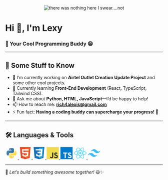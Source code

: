 <div align="center">
  <img width="300px" height="400px" src="https://gifdb.com/images/high/coding-function-repeat-eat-sleep-7zxwkklr847mhchm.gif" alt="there was nothing here I swear....not" />
</div>

# Hi 👋, I'm Lexy  
### 🚀 Your Cool Programming Buddy 😁  

---

## 🌟 Some Stuff to Know  

- 🔭 I’m currently working on **Airtel Outlet Creation Update Project** and some other cool projects.  
- 🌱 Currently learning **Front-End Development** (React, TypeScript, Tailwind CSS).  
- 💬 Ask me about **Python, HTML, JavaScript**—I’d be happy to help!  
- 📫 How to reach me: **[rich4alexis@gmail.com](mailto:rich4alexis@gmail.com)**  
- ⚡ Fun fact: **Having a coding buddy can supercharge your progress! 🤩**  

---

## 🛠️ Languages & Tools  

<p align="left">  
  <a href="https://www.python.org" target="_blank"> 
    <img src="https://raw.githubusercontent.com/devicons/devicon/master/icons/python/python-original.svg" alt="Python" width="40" height="40"/> 
  </a>  
  <a href="https://developer.mozilla.org/en-US/docs/Web/HTML" target="_blank"> 
    <img src="https://raw.githubusercontent.com/devicons/devicon/master/icons/html5/html5-original.svg" alt="HTML" width="40" height="40"/> 
  </a>  
  <a href="https://developer.mozilla.org/en-US/docs/Web/CSS" target="_blank"> 
    <img src="https://raw.githubusercontent.com/devicons/devicon/master/icons/css3/css3-original.svg" alt="CSS" width="40" height="40"/> 
  </a>  
  <a href="https://developer.mozilla.org/en-US/docs/Web/JavaScript" target="_blank"> 
    <img src="https://raw.githubusercontent.com/devicons/devicon/master/icons/javascript/javascript-original.svg" alt="JavaScript" width="40" height="40"/> 
  </a>  
  <a href="https://www.typescriptlang.org" target="_blank"> 
    <img src="https://raw.githubusercontent.com/devicons/devicon/master/icons/typescript/typescript-original.svg" alt="TypeScript" width="40" height="40"/> 
  </a>  
  <a href="https://reactjs.org" target="_blank"> 
    <img src="https://raw.githubusercontent.com/devicons/devicon/master/icons/react/react-original.svg" alt="React" width="40" height="40"/> 
  </a>  
  <a href="https://tailwindcss.com" target="_blank"> 
    <img src="https://github.com/devicons/devicon/blob/master/icons/tailwindcss/tailwindcss-original.svg" alt="Tailwind CSS" width="40" height="40"/> 
  </a>  
</p>  

---

🚀 _Let’s build something awesome together!_ 😃✨  
